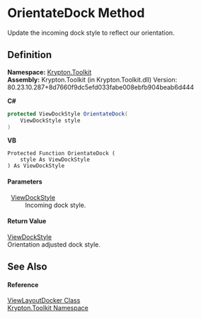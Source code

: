 # OrientateDock Method


Update the incoming dock style to reflect our orientation.



## Definition
**Namespace:** <a href="79d2eac2-21f4-54ff-7552-b20c33c30600.md">Krypton.Toolkit</a>  
**Assembly:** Krypton.Toolkit (in Krypton.Toolkit.dll) Version: 80.23.10.287+8d7660f9dc5efd033fabe008ebfb904beab6d444

**C#**
``` C#
protected ViewDockStyle OrientateDock(
	ViewDockStyle style
)
```
**VB**
``` VB
Protected Function OrientateDock ( 
	style As ViewDockStyle
) As ViewDockStyle
```



#### Parameters
<dl><dt>  <a href="6da73770-cdf2-3d7c-814e-8b44ce6769ed.md">ViewDockStyle</a></dt><dd>Incoming dock style.</dd></dl>

#### Return Value
<a href="6da73770-cdf2-3d7c-814e-8b44ce6769ed.md">ViewDockStyle</a>  
Orientation adjusted dock style.

## See Also


#### Reference
<a href="d692b067-ecab-d4d3-b3c3-38897bc1b2c2.md">ViewLayoutDocker Class</a>  
<a href="79d2eac2-21f4-54ff-7552-b20c33c30600.md">Krypton.Toolkit Namespace</a>  
